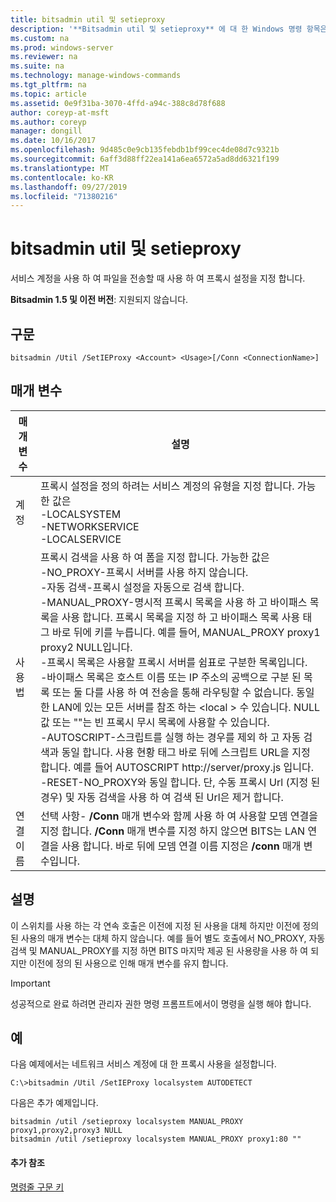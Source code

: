 ```yaml
---
title: bitsadmin util 및 setieproxy
description: '**Bitsadmin util 및 setieproxy** 에 대 한 Windows 명령 항목은 서비스 계정을 사용 하 여 파일을 전송할 때 사용할 프록시 설정을 설정 합니다.'
ms.custom: na
ms.prod: windows-server
ms.reviewer: na
ms.suite: na
ms.technology: manage-windows-commands
ms.tgt_pltfrm: na
ms.topic: article
ms.assetid: 0e9f31ba-3070-4ffd-a94c-388c8d78f688
author: coreyp-at-msft
ms.author: coreyp
manager: dongill
ms.date: 10/16/2017
ms.openlocfilehash: 9d485c0e9cb135febdb1bf99cec4de08d7c9321b
ms.sourcegitcommit: 6aff3d88ff22ea141a6ea6572a5ad8dd6321f199
ms.translationtype: MT
ms.contentlocale: ko-KR
ms.lasthandoff: 09/27/2019
ms.locfileid: "71380216"
---
```

# <a name="bitsadmin-util-and-setieproxy"></a>bitsadmin util 및 setieproxy

서비스 계정을 사용 하 여 파일을 전송할 때 사용 하 여 프록시 설정을 지정 합니다.

**Bitsadmin 1.5 및 이전 버전**: 지원되지 않습니다.

## <a name="syntax"></a>구문

```
bitsadmin /Util /SetIEProxy <Account> <Usage>[/Conn <ConnectionName>]
```

## <a name="parameters"></a>매개 변수

|매개 변수|설명|
|---------|-----------|
|계정|프록시 설정을 정의 하려는 서비스 계정의 유형을 지정 합니다. 가능한 값은</br>-LOCALSYSTEM</br>-NETWORKSERVICE</br>-LOCALSERVICE|
|사용법|프록시 검색을 사용 하 여 폼을 지정 합니다. 가능한 값은</br>-NO_PROXY-프록시 서버를 사용 하지 않습니다.</br>-자동 검색-프록시 설정을 자동으로 검색 합니다.</br>-MANUAL_PROXY-명시적 프록시 목록을 사용 하 고 바이패스 목록을 사용 합니다. 프록시 목록을 지정 하 고 바이패스 목록 사용 태그 바로 뒤에 키를 누릅니다. 예를 들어, MANUAL_PROXY proxy1 proxy2 NULL입니다.</br>    -프록시 목록은 사용할 프록시 서버를 쉼표로 구분한 목록입니다.</br>    -바이패스 목록은 호스트 이름 또는 IP 주소의 공백으로 구분 된 목록 또는 둘 다를 사용 하 여 전송을 통해 라우팅할 수 없습니다. 동일한 LAN에 있는 모든 서버를 참조 하는 \<local > 수 있습니다. NULL 값 또는 ""는 빈 프록시 무시 목록에 사용할 수 있습니다.</br>-AUTOSCRIPT-스크립트를 실행 하는 경우를 제외 하 고 자동 검색과 동일 합니다. 사용 현황 태그 바로 뒤에 스크립트 URL을 지정 합니다. 예를 들어 AUTOSCRIPT http://server/proxy.js 입니다.</br>-RESET-NO_PROXY와 동일 합니다. 단, 수동 프록시 Url (지정 된 경우) 및 자동 검색을 사용 하 여 검색 된 Url은 제거 합니다.|
|연결 이름|선택 사항- **/Conn** 매개 변수와 함께 사용 하 여 사용할 모뎀 연결을 지정 합니다. **/Conn** 매개 변수를 지정 하지 않으면 BITS는 LAN 연결을 사용 합니다. 바로 뒤에 모뎀 연결 이름 지정은 **/conn** 매개 변수입니다.|

## <a name="remarks"></a>설명

이 스위치를 사용 하는 각 연속 호출은 이전에 지정 된 사용을 대체 하지만 이전에 정의 된 사용의 매개 변수는 대체 하지 않습니다. 예를 들어 별도 호출에서 NO_PROXY, 자동 검색 및 MANUAL_PROXY를 지정 하면 BITS 마지막 제공 된 사용량을 사용 하 여 되지만 이전에 정의 된 사용으로 인해 매개 변수를 유지 합니다.

> [!IMPORTANT]
> 성공적으로 완료 하려면 관리자 권한 명령 프롬프트에서이 명령을 실행 해야 합니다.

## <a name="examples"></a>예

다음 예제에서는 네트워크 서비스 계정에 대 한 프록시 사용을 설정합니다.

```
C:\>bitsadmin /Util /SetIEProxy localsystem AUTODETECT
```

다음은 추가 예제입니다.

```
bitsadmin /util /setieproxy localsystem MANUAL_PROXY proxy1,proxy2,proxy3 NULL
bitsadmin /util /setieproxy localsystem MANUAL_PROXY proxy1:80 ""
```

#### <a name="additional-references"></a>추가 참조

[명령줄 구문 키](command-line-syntax-key.md)